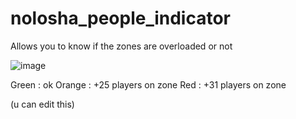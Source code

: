 # nolosha_people_indicator
Allows you to know if the zones are overloaded or not

![image](https://user-images.githubusercontent.com/93606636/187936926-e4f2afb6-201e-48dd-b7a4-444ed47f88be.png)

Green : ok
Orange : +25 players on zone
Red : +31 players on zone

(u can edit this)

